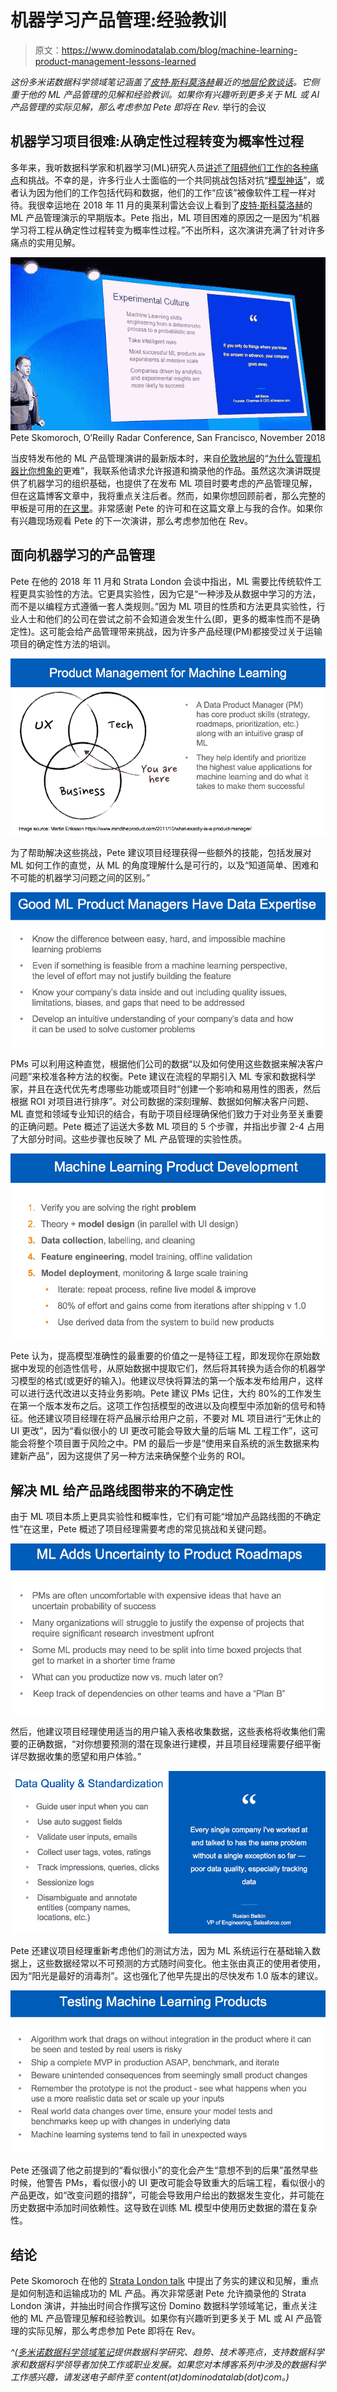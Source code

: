 # 机器学习产品管理:经验教训

> 原文：<https://www.dominodatalab.com/blog/machine-learning-product-management-lessons-learned>

*这份多米诺数据科学领域笔记涵盖了[皮特·斯科莫洛赫](https://twitter.com/peteskomoroch)最近的[地层伦敦谈话](https://www.slideshare.net/pskomoroch/executive-briefing-why-managing-machines-is-harder-than-you-think-145716964)。它侧重于他的 ML 产品管理的见解和经验教训。如果你有兴趣听到更多关于 ML 或 AI 产品管理的实际见解，那么考虑参加 Pete 即将在 Rev.* 举行的会议

## 机器学习项目很难:从确定性过程转变为概率性过程

多年来，我听数据科学家和机器学习(ML)研究人员[讲述了阻碍他们工作的各种痛点](https://blog.dominodatalab.com/data-science-vs-engineering-tension-points/)和挑战。不幸的是，许多行业人士面临的一个共同挑战包括对抗“[模型神话](https://blog.dominodatalab.com/model-management-era-model-driven-business/)”，或者认为因为他们的工作包括代码和数据，他们的工作“应该”被像软件工程一样对待。我很幸运地在 2018 年 11 月的奥莱利雷达会议上看到了[皮特·斯科莫洛赫](https://twitter.com/peteskomoroch)的 ML 产品管理演示的早期版本。Pete 指出，ML 项目困难的原因之一是因为“机器学习将工程从确定性过程转变为概率性过程。”不出所料，这次演讲充满了针对许多痛点的实用见解。

![Pete Skomoroch, O’Reilly Radar Conference, San Francisco, November 2018](img/d8d325f34b9f49b27ec06a14c74a6b15.png) Pete Skomoroch, O’Reilly Radar Conference, San Francisco, November 2018

当皮特发布他的 ML 产品管理演讲的最新版本时，来自[伦敦地层](https://conferences.oreilly.com/strata/strata-eu/public/schedule/speaker/76203)的“[为什么管理机器比你想象的](https://www.slideshare.net/pskomoroch/executive-briefing-why-managing-machines-is-harder-than-you-think-145716964)更难”，我联系他请求允许报道和摘录他的作品。虽然这次演讲既提供了机器学习的组织基础，也提供了在发布 ML 项目时要考虑的产品管理见解，但在这篇博客文章中，我将重点关注后者。然而，如果你想回顾前者，那么完整的甲板是可用的[在这里](https://www.slideshare.net/pskomoroch/executive-briefing-why-managing-machines-is-harder-than-you-think-145716964)。非常感谢 Pete 的许可和在这篇文章上与我的合作。如果你有兴趣现场观看 Pete 的下一次演讲，那么考虑参加他在 Rev。

## 面向机器学习的产品管理

Pete 在他的 2018 年 11 月和 Strata London 会谈中指出，ML 需要比传统软件工程更具实验性的方法。它更具实验性，因为它是“一种涉及从数据中学习的方法，而不是以编程方式遵循一套人类规则。”因为 ML 项目的性质和方法更具实验性，行业人士和他们的公司在尝试之前不会知道会发生什么(即，更多的概率性而不是确定性)。这可能会给产品管理带来挑战，因为许多产品经理(PM)都接受过关于运输项目的确定性方法的培训。

![Product Management for Machine Learning Slide](img/8a85f0f5c3fab3266f033674474239b3.png)

为了帮助解决这些挑战，Pete 建议项目经理获得一些额外的技能，包括发展对 ML 如何工作的直觉，从 ML 的角度理解什么是可行的，以及“知道简单、困难和不可能的机器学习问题之间的区别。”

![Good ML Product Managers Have Data Expertise](img/0403fbeb49298c6939be5b8586a5c98a.png)

PMs 可以利用这种直觉，根据他们公司的数据“以及如何使用这些数据来解决客户问题”来校准各种方法的权衡。Pete 建议在流程的早期引入 ML 专家和数据科学家，并且在迭代优先考虑哪些功能或项目时“创建一个影响和易用性的图表，然后根据 ROI 对项目进行排序”。对公司数据的深刻理解、数据如何解决客户问题、ML 直觉和领域专业知识的结合，有助于项目经理确保他们致力于对业务至关重要的正确问题。Pete 概述了运送大多数 ML 项目的 5 个步骤，并指出步骤 2-4 占用了大部分时间。这些步骤也反映了 ML 产品管理的实验性质。

![Machine Learning Product Development](img/17a48ca4fbaa71dedf7dc2544c03e596.png)

Pete 认为，提高模型准确性的最重要的价值之一是特征工程，即发现你在原始数据中发现的创造性信号，从原始数据中提取它们，然后将其转换为适合你的机器学习模型的格式(或更好的输入)。他建议尽快将算法的第一个版本发布给用户，这样可以进行迭代改进以支持业务影响。Pete 建议 PMs 记住，大约 80%的工作发生在第一个版本发布之后。这项工作包括模型的改进以及向模型中添加新的信号和特征。他还建议项目经理在将产品展示给用户之前，不要对 ML 项目进行“无休止的 UI 更改”，因为“看似很小的 UI 更改可能会导致大量的后端 ML 工程工作”，这可能会将整个项目置于风险之中。PM 的最后一步是“使用来自系统的派生数据来构建新产品”，因为这提供了另一种方法来确保整个业务的 ROI。

## 解决 ML 给产品路线图带来的不确定性

由于 ML 项目本质上更具实验性和概率性，它们有可能“增加产品路线图的不确定性”在这里，Pete 概述了项目经理需要考虑的常见挑战和关键问题。

![Machine Learning Adds Uncertainty to Product Roadmaps](img/c0c0a7aad66f8d46e1cf768f8a5445d0.png)

然后，他建议项目经理使用适当的用户输入表格收集数据，这些表格将收集他们需要的正确数据，“对你想要预测的潜在现象进行建模，并且项目经理需要仔细平衡详尽数据收集的愿望和用户体验。”

![Data Quality & Standardization](img/b0e3f5d062d9286d9faf2a20f7d2e317.png)

Pete 还建议项目经理重新考虑他们的测试方法，因为 ML 系统运行在基础输入数据上，这些数据经常以不可预测的方式随时间变化。他主张由真正的使用者使用，因为“阳光是最好的消毒剂”。这也强化了他早先提出的尽快发布 1.0 版本的建议。

![Testing Machine Learning Products](img/e7070e3a8a7b914d1fdc3c8490259f19.png)

Pete 还强调了他之前提到的“看似很小”的变化会产生“意想不到的后果”虽然早些时候，他警告 PMs，看似很小的 UI 更改可能会导致重大的后端工程，看似很小的产品更改，如“改变问题的措辞”，可能会导致用户给出的数据发生变化，并可能在历史数据中添加时间依赖性。这导致在训练 ML 模型中使用历史数据的潜在复杂性。

## 结论

Pete Skomoroch 在他的 [Strata London talk](https://www.slideshare.net/pskomoroch/executive-briefing-why-managing-machines-is-harder-than-you-think-145716964) 中提出了务实的建议和见解，重点是如何制造和运输成功的 ML 产品。再次非常感谢 Pete 允许摘录他的 Strata London 演讲，并抽出时间合作撰写这份 Domino 数据科学领域笔记，重点关注他的 ML 产品管理见解和经验教训。如果你有兴趣听到更多关于 ML 或 AI 产品管理的实际见解，那么考虑参加 Pete 即将在 Rev。

*^([多米诺数据科学领域笔记](https://blog.dominodatalab.com/tag/domino-data-science-field-note/)提供数据科学研究、趋势、技术等亮点，支持数据科学家和数据科学领导者加快工作或职业发展。如果您对本博客系列中涉及的数据科学工作感兴趣，请发送电子邮件至 content(at)dominodatalab(dot)com。)*